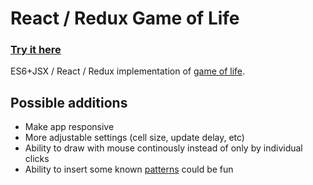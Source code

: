 # React / Redux Game of Life
### [Try it here](https://raicuparta.github.io/react-redux-life/)

ES6+JSX / React / Redux implementation of [game of life](https://en.wikipedia.org/wiki/Conway's_Game_of_Life).

## Possible additions
* Make app responsive
* More adjustable settings (cell size, update delay, etc)
* Ability to draw with mouse continously instead of only by individual clicks
* Ability to insert some known [patterns](https://en.wikipedia.org/wiki/Conway's_Game_of_Life#Examples_of_patterns) could be fun
